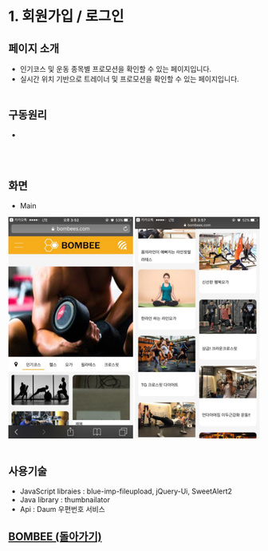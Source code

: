 # 1. 회원가입 / 로그인

## 페이지 소개
* 인기코스 및 운동 종목별 프로모션을 확인할 수 있는 페이지입니다.
* 실시간 위치 기반으로 트레이너 및 프로모션을 확인할 수 있는 페이지입니다.
<br><br>
## 구동원리
*
<br><br>
## 화면
- Main

<img src="../Image/메인1.jpg" width="250"> <img src="../Image/메인2.jpg" width="250">
<br><br>
## 사용기술
* JavaScript libraies : blue-imp-fileupload, jQuery-Ui,  SweetAlert2
* Java library : thumbnailator<br>
* Api : Daum 우편번호 서비스<br>

## [BOMBEE (돌아가기)](https://github.com/min1mi/BOMBEE)<br>

